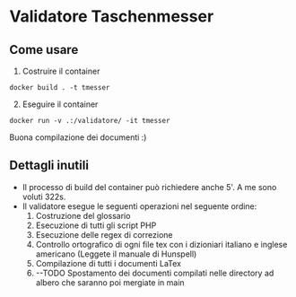 # Validatore Taschenmesser 

## Come usare

1. Costruire il container

```shell
docker build . -t tmesser
```

2. Eseguire il container

```shell
docker run -v .:/validatore/ -it tmesser
```

Buona compilazione dei documenti :)

## Dettagli inutili

- Il processo di build del container può richiedere anche 5'. A me sono voluti 322s.
- Il validatore esegue le seguenti operazioni nel seguente ordine:
    1. Costruzione del glossario
    2. Esecuzione di tutti gli script PHP
    3. Esecuzione delle regex di correzione
    4. Controllo ortografico di ogni file tex con i dizioniari italiano e inglese americano (Leggete il manuale di Hunspell)
    5. Compilazione di tutti i documenti LaTex
    6. --TODO Spostamento dei documenti compilati nelle directory ad albero che saranno poi mergiate in main
